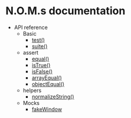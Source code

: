 # N.O.M.s documentation

- API reference
	- Basic
		- [test()](api-reference/basic/test.md)
		- [suite()](api-reference/basic/suite.md)
	- assert
		- [equal()](api-reference/assert/equal.md)
		- [isTrue()](api-reference/assert/isTrue.md)
		- [isFalse()](api-reference/assert/isFalse.md)
		- [arrayEqual()](api-reference/assert/arrayEqual.md)
		- [objectEqual()](api-reference/assert/objectEqual.md)
	- helpers
		- [normalizeString()](api-reference/helpers/normalizeString.md)
	- Mocks
		- [fakeWindow](api-reference/mocks/fakeWindow.md)